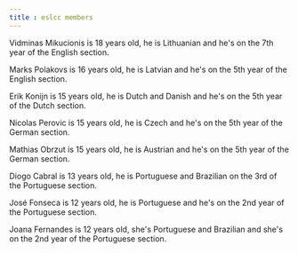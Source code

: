```yaml
---
title : eslcc members
---
```


Vidminas Mikucionis is 18 years old, he is Lithuanian and he's on the 7th year of the English section.

Marks Polakovs is 16 years old, he is Latvian and he's on the 5th year of the English section.

Erik Konijn is 15 years old, he is Dutch and Danish and he's on the 5th year of the Dutch section.

Nicolas Perovic is 15 years old, he is Czech and he's on the 5th year of the German section.

Mathias Obrzut is 15 years old, he is Austrian and he's on the 5th year of the German section.

Diogo Cabral is 13 years old, he is Portuguese and Brazilian on the 3rd of the Portuguese section.

José Fonseca is 12 years old, he is Portuguese and he's on the 2nd year of the Portuguese section.

Joana Fernandes is 12 years old, she's Portuguese and Brazilian and she's on the 2nd year of the Portuguese section.
